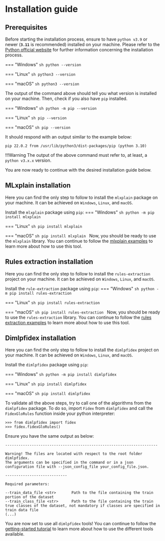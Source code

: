 # Installation guide

## Prerequisites

Before starting the installation process, ensure to have `python v3.9` or newer (**`3.11`** is recommended) installed on your machine. Please refer to the [Python official website](https://www.python.org/downloads/) for further information concerning the installation process. 

=== "Windows"
    ```sh
    python --version
    ```

=== "Linux"
    ```sh
    python3 --version
    ```

=== "macOS"
    ```sh
    python3 --version
    ```

The output of the command above should tell you what version is installed on your machine. Then, check if you also have `pip` installed.

=== "Windows"
    ```sh
    python -m pip --version
    ```

=== "Linux"
    ```sh
    pip --version
    ```

=== "macOS"
    ```sh
    pip --version
    ```

It should respond with an output similar to the example below:
```
pip 22.0.2 from /usr/lib/python3/dist-packages/pip (python 3.10)
```

!!!Warning
    The output of the above command must refer to, at least, a `python v3.x.x` version. 

You are now ready to continue with the desired installation guide below.

## MLxplain installation 
Here you can find the only step to follow to install the `mlxplain` package on your machine. It can be achieved on `Windows`, `Linux`, and `macOS`. 

Install the `mlxplain` package using `pip`:
=== "Windows"
    ```sh
    python -m pip install mlxplain
    ```

=== "Linux"
    ```sh
    pip install mlxplain
    ```

=== "macOS"
    ```sh
    pip install mlxplain
    ```
Now, you should be ready to use the `mlxplain` library. You can continue to follow the [mlxplain examples](mlxplain/examples.md) to learn more about how to use this tool.

## Rules extraction installation
Here you can find the only step to follow to install the `rules-extraction` project on your machine. It can be achieved on `Windows`, `Linux`, and `macOS`. 

Install the `rule-extraction` package using `pip`:
=== "Windows"
    ```sh
    python -m pip install rules-extraction
    ```

=== "Linux"
    ```sh
    pip install rules-extraction
    ```

=== "macOS"
    ```sh
    pip install rules-extraction
    ```
Now, you should be ready to use the `rules-extraction` library. You can continue to follow the [rules extraction examples](rulesextraction/examples.md) to learn more about how to use this tool.

## Dimlpfidex installation

Here you can find the only step to follow to install the `dimlpfidex` project on your machine. It can be achieved on `Windows`, `Linux`, and `macOS`. 


Install the `dimlpfidex` package using `pip`:

=== "Windows"
    ```sh
    python -m pip install dimlpfidex
    ```

=== "Linux"
    ```sh
    pip install dimlpfidex
    ```

=== "macOS"
    ```sh
    pip install dimlpfidex
    ```

To validate all the above steps, try to call one of the algorithms from the `dimlpfidex` package. To do so, import `Fidex` from `dimlpfidex` and call the `FidexGloRules` function inside your python interpreter:

```
>>> from dimlpfidex import fidex
>>> fidex.fidexGloRules()
```

Ensure you have the same output as below:
```
---------------------------------------------------------------------

Warning! The files are located with respect to the root folder dimlpfidex.
The arguments can be specified in the command or in a json configuration file with --json_config_file your_config_file.json.

----------------------------

Required parameters:

--train_data_file <str>       Path to the file containing the train portion of the dataset
--train_class_file <str>      Path to the file containing the train true classes of the dataset, not mandatory if classes are specified in train data file
(...)
```

You are now set to use all `dimlpfidex` tools! You can continue to follow the [getting-started tutorial](dimlpfidex/getting-started.md) to learn more about how to use the different tools available.
